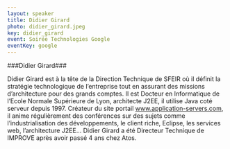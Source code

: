 ```yaml
---
layout: speaker
title: Didier Girard
photo: didier_girard.jpeg
key: didier_girard
event: Soirée Technologies Google
eventKey: google
---
```


###Didier Girard###

Didier Girard est à la tête de la Direction Technique de SFEIR où il définit la stratégie technologique de l’entreprise tout en assurant des missions d’architecture pour des grands comptes.
Il est Docteur en Informatique de l’Ecole Normale Supérieure de Lyon, architecte J2EE, il utilise Java coté serveur depuis 1997.
Créateur du site portail www.application-servers.com, il anime régulièrement des conférences sur des sujets comme l’industrialisation des développements, le client riche, Eclipse, les services web, l’architecture J2EE…
Didier Girard a été Directeur Technique de IMPROVE après avoir passé 4 ans chez Atos.
